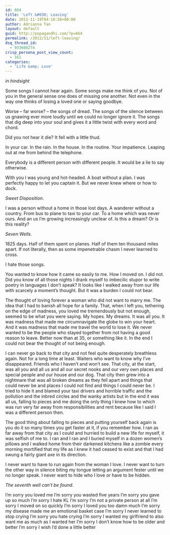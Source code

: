 ```yaml
---
id: 664
title: 'Left &#038; Leaving'
date: 2012-11-19T04:18:58+00:00
author: Adrianna Tan
layout: default
guid: http://popagandhi.com/?p=664
permalink: /2012/11/left-leaving/
dsq_thread_id:
  - 933600274
crisp_persona_post_view_count:
  - 161
categories:
  - 'Life &amp; Love'
---
```

_in hindsight_

Some songs I cannot hear again. Some songs make me think of you. Not of you in the general sense one does of missing one another. Not even in the way one thinks of losing a loved one or saying goodbye.

Worse &#8211; far worse? &#8211; the songs of dread. The songs of the silence between us gnawing ever more loudly until we could no longer ignore it. The songs that dig deep into your soul and gives it a little twist with every word and chord.

Did you not hear it die? It fell with a little thud.

In your car. In the rain. In the house. In the routine. Your impatience. Leaping out at me from behind the telephone.

Everybody is a different person with different people. It would be a lie to say otherwise.

With you I was young and hot-headed. A boat without a plan. I was perfectly happy to let you captain it. But we never knew where or how to dock.

_Sweet Disposition._

I was a person without a home in those lost days. A wanderer without a country. From bus to plane to taxi to your car. To a home which was never ours. And an us I&#8217;m growing increasingly unclear of. Is this a dream? Or is this reality?

_Seven Wells._

1825 days. Half of them spent on planes. Half of them ten thousand miles apart. If not literally, then as some impenetrable chasm I never learned to cross.

I hate those songs.

You wanted to know how it came so easily to me. How I moved on. I did not. Did you know of all those nights I drank myself to imbecilic stupor to write poetry in languages I don&#8217;t speak? It looks like I walked away from our life with scarcely a moment&#8217;s thought. But it was a burden I could not bear.

The thought of loving forever a woman who did not want to marry me. The idea that I had to banish all hope for a family. That, when I left you, tethering on the edge of madness, you loved me tremendously but not enough, seemed to be what you were saying. My hopes. My dreams. It was all you. It was madness that made me circumnavigate the globe to win your heart. And it was madness that made me travel the world to lose it. We never wanted to be the people who stayed together from not having a good reason to leave. Better now than at 35, or something like it. In the end I could not bear the thought of not being enough.

I can never go back to that city and not feel quite desperately breathless again. Not for a long time at least. Waiters who want to know why I&#8217;ve disappeared. Friends who I haven&#8217;t and won&#8217;t see. That city, at the start, was all you and all us and all our secret nooks and our very own places and special people and our house and our dog. That city then grew into a nightmare that was all broken dreams as they fell apart and things that could never be and places I could not find and things I could never be. I tried to hide it and blamed your taxi drivers and horrible traffic and the pollution and the inbred circles and the wanky artists but in the end it was all us, falling to pieces and me doing the only thing I knew how to which was run very far away from responsibilities and rent because like I said I was a different person then.

The good thing about falling to pieces and putting yourself back again is you do it so many times you get faster at it, if you remember how. I ran as far away from that city as I could and hurried to build a new life for myself, it was selfish of me to. I ran and I ran and I buried myself in a dozen women&#8217;s pillows and I walked home from their darkened kitchens like a zombie every morning mortified that my life as I knew it had ceased to exist and that I had swung a fairly giant axe in its direction.

I never want to have to run again from the woman I love. I never want to turn the other way in silence biting my tongue letting an argument fester until we no longer speak. I never want to hide who I love or have to be hidden.

_The seventh well can&#8217;t be found_.

I&#8217;m sorry you loved me I&#8217;m sorry you wasted five years I&#8217;m sorry you gave up so much I&#8217;m sorry I hate KL I&#8217;m sorry I&#8217;m not a private person at all I&#8217;m sorry I moved on so quickly I&#8217;m sorry I loved you too damn much I&#8217;m sorry my disease made me an emotional basket case I&#8217;m sorry I never learned to stop crying I&#8217;m sorry you hate crying I&#8217;m sorry I wanted my girlfriend to also want me as much as I wanted her I&#8217;m sorry I don&#8217;t know how to be older and better I&#8217;m sorry I wish I&#8217;d done a little better
